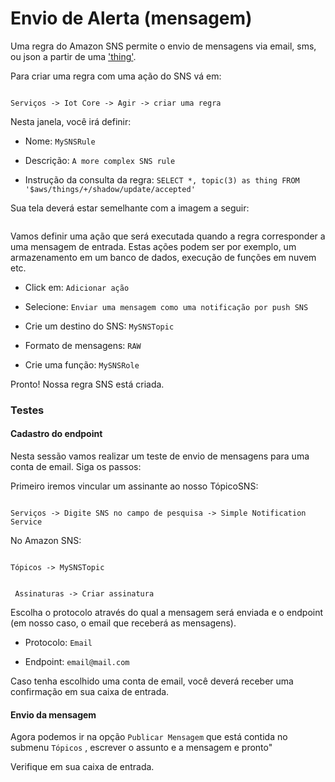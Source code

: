 # Envio de Alerta (mensagem)


Uma regra do Amazon SNS permite o envio de mensagens via email, sms, ou json a partir de uma ['thing'](https://github.com/FelipeNasci/AWSTutorials/tree/master/Registro%20do%20Device%20(Thing)#registro-do-device-thing).

Para criar uma regra com uma ação do SNS vá em:

```

Serviços -> Iot Core -> Agir -> criar uma regra

```

Nesta janela, você irá definir:

- Nome: `MySNSRule`

- Descrição: `A more complex SNS rule`

- Instrução da consulta da regra: `SELECT *, topic(3) as thing FROM '$aws/things/+/shadow/update/accepted'`

Sua tela deverá estar semelhante com a imagem a seguir:

![]()


Vamos definir uma ação que será executada quando a regra corresponder a uma mensagem de entrada. Estas ações podem ser por exemplo, um armazenamento em um banco de dados, execução de funções em nuvem etc.

- Click em: `Adicionar ação`

- Selecione: `Enviar uma mensagem como uma notificação por push SNS`

- Crie um destino do SNS: `MySNSTopic`

- Formato de mensagens: `RAW`

- Crie uma função: `MySNSRole`

Pronto! Nossa regra SNS está criada.

### Testes

#### Cadastro do endpoint

Nesta sessão vamos realizar um teste de envio de mensagens para uma conta de email. Siga os passos:

Primeiro iremos vincular um assinante ao nosso TópicoSNS:

```

Serviços -> Digite SNS no campo de pesquisa -> Simple Notification Service

```

No Amazon SNS:

```

Tópicos -> MySNSTopic

```


```

 Assinaturas -> Criar assinatura

```


Escolha o protocolo através do qual a mensagem será enviada e o endpoint (em nosso caso, o email que receberá as mensagens).

- Protocolo: `Email`

- Endpoint: `email@mail.com`


Caso tenha escolhido uma conta de email, você deverá receber uma confirmação em sua caixa de entrada.


#### Envio da mensagem

Agora podemos ir na opção `Publicar Mensagem` que está contida no submenu `Tópicos` , escrever o assunto e a mensagem e pronto"

Verifique em sua caixa de entrada.





